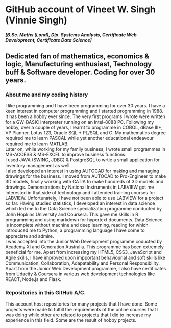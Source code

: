 # GitHub account of Vineet W. Singh (Vinnie Singh)
#### _[B.Sc. Maths (Lond), Dip. Systems Analysis, Certificate Web Development, Certificate Data Science]_
## Dedicated fan of mathematics, economics & logic, Manufacturing enthusiast, Technology buff & Software developer. Coding for over 30 years.
### About me and my coding history
I like programming and I have been programming for over 30 years. 
I have a keen interest in computer programming and I started programming in 1988. It has been a hobby ever since. 
The very first programs I wrote were written for a GW-BASIC interpreter running on an Intel-8088 PC. Following my hobby, 
over a couple of years, I learnt to programme in COBOL, dBase III+, VP Planner, Lotus 123, Oracle SQL + PL/SQL and C. 
My mathematics degree required me to learn PASCAL while yet another educational endeavour required me to learn MATLAB.  
Later on, while working for my family business, I wrote small programmes in MS-ACCESS & MS-EXCEL to improve business functions.  
I used JAVA (SWING, JDBC) & PostgreSQL to wrtie a small application for inventory management as well.  
I also developed an interest in using AUTOCAD for making and managing drawings for the business. I moved from AUTOCAD to Pro-Engineer to make
3D models, finally working with CATIA to make hundreds of 3D models and drawings.
Demonstrations by National Instruments in LABVIEW got me interested in that side of technology and I attended training courses for LABVIEW. Unfortunately, I have not been able to use LABVIEW for a project so far. 
Having studied statistics, I developed an interest in data science which led me to the Data Science specialization programme conducted by John Hopkins University and 
Coursera. This gave me skills in R programming and using markdown for hypertext documents. 
Data Science is incomplete without machine and deep learning, reading for which introduced me to Python, a programming language I have come to appreciate and admire.  
I was accepted into the Junior Web Development programme coducted by Academy Xi and Generation Australia. This programme has been extremely beneficial for me. Apart from increasing my HTML5, CSS3, JavaScript and Agile skills, I have improved upon impportant behaviourial and soft skills like Communication, Collaboration, Adapatability and Personal Responsibility.  
Apart from the Junior Web Development programme, I also have certificates from Udacity & Coursera in various web development technologies like REACT, Node.js and Flask.  
### Repositories in this GitHub A/C.  
This account host repositories for many projects that I have done. 
Some projects were made to fulfill the requirements of the online courses that I was doing while other are related to projects that I did to increase my experience in 
this field. Some are the result of hobby projects. 

